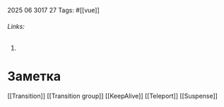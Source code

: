 2025 06 3017 27
Tags: #[[vue]] 
###### Links: 
1) 
# Заметка
[[Transition]]
[[Transition group]]
[[KeepAlive]]
[[Teleport]]
[[Suspense]]
